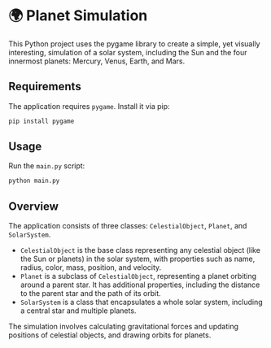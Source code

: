 # 🌍 Planet Simulation

This Python project uses the pygame library to create a simple, yet visually interesting, simulation of a solar system, including the Sun and the four innermost planets: Mercury, Venus, Earth, and Mars.

## Requirements

The application requires `pygame`. Install it via pip:

```bash
pip install pygame
```

## Usage

Run the `main.py` script:

```bash
python main.py
```

## Overview

The application consists of three classes: `CelestialObject`, `Planet`, and `SolarSystem`. 

- `CelestialObject` is the base class representing any celestial object (like the Sun or planets) in the solar system, with properties such as name, radius, color, mass, position, and velocity.
- `Planet` is a subclass of `CelestialObject`, representing a planet orbiting around a parent star. It has additional properties, including the distance to the parent star and the path of its orbit.
- `SolarSystem` is a class that encapsulates a whole solar system, including a central star and multiple planets.

The simulation involves calculating gravitational forces and updating positions of celestial objects, and drawing orbits for planets.
